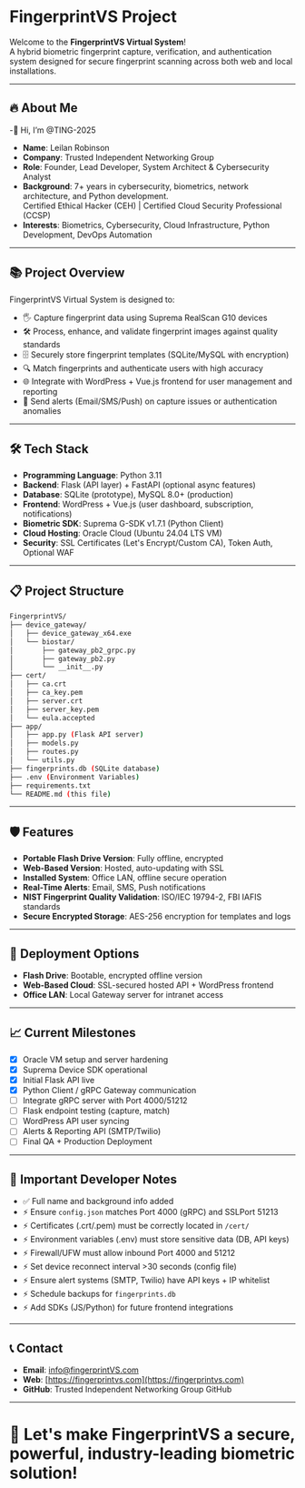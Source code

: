 # FingerprintVS Project

Welcome to the **FingerprintVS Virtual System**!  
A hybrid biometric fingerprint capture, verification, and authentication system designed for secure fingerprint scanning across both web and local installations.

---

## 🔥 About Me
-👋 Hi, I’m @TING-2025
- **Name**: Leilan Robinson
- **Company**: Trusted Independent Networking Group
- **Role**: Founder, Lead Developer, System Architect & Cybersecurity Analyst
- **Background**: 7+ years in cybersecurity, biometrics, network architecture, and Python development.  
  Certified Ethical Hacker (CEH) | Certified Cloud Security Professional (CCSP)
- **Interests**: Biometrics, Cybersecurity, Cloud Infrastructure, Python Development, DevOps Automation

---

## 📚 Project Overview

FingerprintVS Virtual System is designed to:

- 🖐️ Capture fingerprint data using Suprema RealScan G10 devices
- 🛠️ Process, enhance, and validate fingerprint images against quality standards
- 🗄️ Securely store fingerprint templates (SQLite/MySQL with encryption)
- 🔍 Match fingerprints and authenticate users with high accuracy
- 🌐 Integrate with WordPress + Vue.js frontend for user management and reporting
- 📢 Send alerts (Email/SMS/Push) on capture issues or authentication anomalies

---

## 🛠️ Tech Stack

- **Programming Language**: Python 3.11
- **Backend**: Flask (API layer) + FastAPI (optional async features)
- **Database**: SQLite (prototype), MySQL 8.0+ (production)
- **Frontend**: WordPress + Vue.js (user dashboard, subscription, notifications)
- **Biometric SDK**: Suprema G-SDK v1.7.1 (Python Client)
- **Cloud Hosting**: Oracle Cloud (Ubuntu 24.04 LTS VM)
- **Security**: SSL Certificates (Let's Encrypt/Custom CA), Token Auth, Optional WAF

---

## 📋 Project Structure

```bash
FingerprintVS/
├── device_gateway/
│   ├── device_gateway_x64.exe
│   └── biostar/
│       ├── gateway_pb2_grpc.py
│       ├── gateway_pb2.py
│       └── __init__.py
├── cert/
│   ├── ca.crt
│   ├── ca_key.pem
│   ├── server.crt
│   ├── server_key.pem
│   └── eula.accepted
├── app/
│   ├── app.py (Flask API server)
│   ├── models.py
│   ├── routes.py
│   └── utils.py
├── fingerprints.db (SQLite database)
├── .env (Environment Variables)
├── requirements.txt
└── README.md (this file)
```

---

## 🛡️ Features

- **Portable Flash Drive Version**: Fully offline, encrypted
- **Web-Based Version**: Hosted, auto-updating with SSL
- **Installed System**: Office LAN, offline secure operation
- **Real-Time Alerts**: Email, SMS, Push notifications
- **NIST Fingerprint Quality Validation**: ISO/IEC 19794-2, FBI IAFIS standards
- **Secure Encrypted Storage**: AES-256 encryption for templates and logs

---

## 🚀 Deployment Options

- **Flash Drive**: Bootable, encrypted offline version
- **Web-Based Cloud**: SSL-secured hosted API + WordPress frontend
- **Office LAN**: Local Gateway server for intranet access

---

## 📈 Current Milestones

- [x] Oracle VM setup and server hardening
- [x] Suprema Device SDK operational
- [x] Initial Flask API live
- [x] Python Client / gRPC Gateway communication
- [ ] Integrate gRPC server with Port 4000/51212
- [ ] Flask endpoint testing (capture, match)
- [ ] WordPress API user syncing
- [ ] Alerts & Reporting API (SMTP/Twilio)
- [ ] Final QA + Production Deployment

---

## 📌 Important Developer Notes

- ✅ Full name and background info added
- ⚡ Ensure `config.json` matches Port 4000 (gRPC) and SSLPort 51213
- ⚡ Certificates (.crt/.pem) must be correctly located in `/cert/`
- ⚡ Environment variables (.env) must store sensitive data (DB, API keys)
- ⚡ Firewall/UFW must allow inbound Port 4000 and 51212
- ⚡ Set device reconnect interval >30 seconds (config file)
- ⚡ Ensure alert systems (SMTP, Twilio) have API keys + IP whitelist
- ⚡ Schedule backups for `fingerprints.db`
- ⚡ Add SDKs (JS/Python) for future frontend integrations

---

## 📞 Contact

- **Email**: info@fingerprintVS.com
- **Web**: [https://fingerprintvs.com](https://fingerprintvs.com)
- **GitHub**: Trusted Independent Networking Group GitHub

---

# 🚀 Let's make FingerprintVS a secure, powerful, industry-leading biometric solution!

<!---
TING-2025/TING-2025 is a ✨ special ✨ repository because its `README.md` (this file) appears on your GitHub profile.
You can click the Preview link to take a look at your changes.
--->
